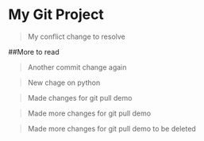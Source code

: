 # My Git Project

> My conflict change to resolve

##More to read

> Another commit change again

> New chage on python

> Made changes for git pull demo

> Made more changes for git pull demo

> Made more changes for git pull demo to be deleted
